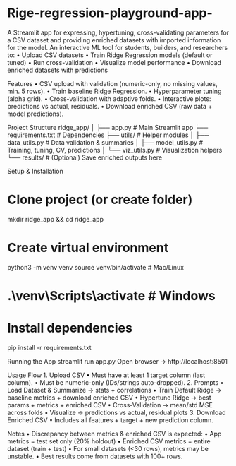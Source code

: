 # Rige-regression-playground-app-
A Streamlit app for expressing, hypertuning, cross-validating parameters for a CSV dataset and providing enriched datasets with imported information for the model. 
An interactive ML tool for students, builders, and researchers to:
	•	Upload CSV datasets
	•	Train Ridge Regression models (default or tuned)
	•	Run cross-validation
	•	Visualize model performance
	•	Download enriched datasets with predictions

 Features
	•	CSV upload with validation (numeric-only, no missing values, min. 5 rows).
	•	Train baseline Ridge Regression.
	•	Hyperparameter tuning (alpha grid).
	•	Cross-validation with adaptive folds.
	•	Interactive plots: predictions vs actual, residuals.
	•	Download enriched CSV (raw data + model predictions).

 Project Structure
 ridge_app/
│
├── app.py                # Main Streamlit app
├── requirements.txt      # Dependencies
├── utils/                # Helper modules
│   ├── data_utils.py     # Data validation & summaries
│   ├── model_utils.py    # Training, tuning, CV, predictions
│   └── viz_utils.py      # Visualization helpers
└── results/              # (Optional) Save enriched outputs here

Setup & Installation
# Clone project (or create folder)
mkdir ridge_app && cd ridge_app
# Create virtual environment
python3 -m venv venv
source venv/bin/activate   # Mac/Linux
# .\venv\Scripts\activate  # Windows
# Install dependencies
pip install -r requirements.txt

Running the App
streamlit run app.py
Open browser → http://localhost:8501

Usage Flow
	1.	Upload CSV
	•	Must have at least 1 target column (last column).
	•	Must be numeric-only (IDs/strings auto-dropped).
	2.	Prompts
	•	Load Dataset & Summarize → stats + correlations
	•	Train Default Ridge → baseline metrics + download enriched CSV
	•	Hypertune Ridge → best params + metrics + enriched CSV
	•	Cross-Validation → mean/std MSE across folds
	•	Visualize → predictions vs actual, residual plots
	3.	Download Enriched CSV
	•	Includes all features + target + new prediction column.

 Notes
	•	Discrepancy between metrics & enriched CSV is expected:
	•	App metrics = test set only (20% holdout)
	•	Enriched CSV metrics = entire dataset (train + test)
	•	For small datasets (<30 rows), metrics may be unstable.
	•	Best results come from datasets with 100+ rows.



